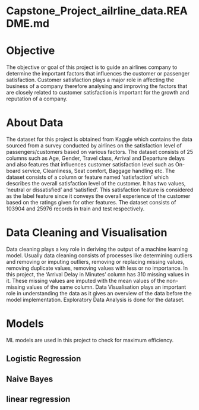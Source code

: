 # Capstone_Project_ailrline_data.README.md

# Objective
The objective or goal of this project is to guide an airlines company to determine the important factors that influences the customer or passenger satisfaction.
Customer satisfaction plays a major role in affecting the business of a company therefore analysing and improving the factors that are closely related to customer satisfaction is important for the growth and reputation of a company.

# About Data
The dataset for this project is obtained from Kaggle which contains the data sourced from a survey conducted by airlines on the satisfaction level of passengers/customers based on various factors. The dataset consists of 25 columns such as Age, Gender, Travel class, Arrival and Departure delays and also features that influences customer satisfaction level such as On-board service, Cleanliness, Seat comfort, Baggage handling etc.
The dataset consists of a column or feature named ‘satisfaction’ which describes the overall satisfaction level of the customer. It has two values, ‘neutral or dissatisfied’ and ‘satisfied’. This satisfaction feature is considered as the label feature since it conveys the overall experience of the customer based on the ratings given for other features. The dataset consists of 103904 and 25976 records in train and test respectively.

# Data Cleaning and Visualisation
Data cleaning plays a key role in deriving the output of a machine learning model. Usually data cleaning consists of processes like determining outliers and removing or imputing outliers, removing or replacing missing values, removing duplicate values, removing values with less or no importance.
In this project, the ‘Arrival Delay in Minutes’ column has 310 missing values in it. These missing values are imputed with the mean values of the non-missing values of the same column.
Data Visualisation plays an important role in understanding the data as it gives an overview of the data before the model implementation. Exploratory Data Analysis is done for the dataset.

# Models
ML models are used in this project to check for maximum efficiency. 

## Logistic Regression
## Naive Bayes
## linear regression



